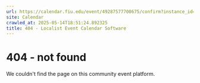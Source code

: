 ```yaml
---
url: https://calendar.fiu.edu/event/49287577700675/confirm?instance_id=49287577701700&return=https%3A%2F%2Fcalendar.fiu.edu%2Fmarc
site: Calendar
crawled_at: 2025-05-14T18:51:24.892325
title: 404 - Localist Event Calendar Software
---
```


# 404 - not found
We couldn't find the page on this community event platform.

